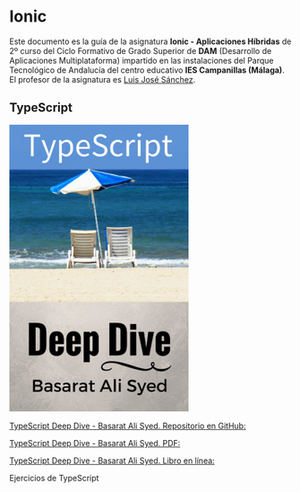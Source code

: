 # Ionic

Este documento es la guía de la asignatura **Ionic - Aplicaciones Híbridas** de 2º curso del Ciclo Formativo de Grado Superior de **DAM** (Desarrollo de Aplicaciones Multiplataforma) impartido en las instalaciones del Parque Tecnológico de Andalucía del centro educativo **IES Campanillas (Málaga)**. El profesor de la asignatura es [Luis José Sánchez](https://github.com/LuisJoseSanchez).

## TypeScript

<img src="img/typescript.jpg" width="320px">

[TypeScript Deep Dive - Basarat Ali Syed. Repositorio en GitHub: ](https://github.com/basarat/typescript-book)

[TypeScript Deep Dive - Basarat Ali Syed. PDF: ](https://www.gitbook.com/download/pdf/book/basarat/typescript)

[TypeScript Deep Dive - Basarat Ali Syed. Libro en línea: ](https://basarat.gitbooks.io/typescript/)

Ejercicios de TypeScript


